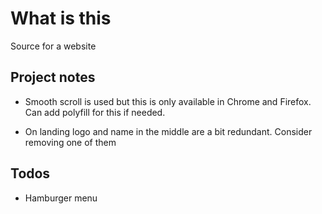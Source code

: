 # What is this

Source for a website

## Project notes

* Smooth scroll is used but this is only available in Chrome and Firefox. Can add polyfill for this if needed.

* On landing logo and name in the middle are a bit redundant. Consider removing one of them

## Todos

* Hamburger menu